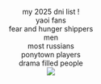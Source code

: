 <p align="center">
my 2025 dni list ! <br> yaoi fans <br> fear and hunger shippers <br> men <br> most russians <br> ponytown players <br> drama filled people <br><img src="https://i.postimg.cc/5t8vFcBp/Fs2t-Uycag-AAu-CLS-removebg-preview.png"/>
</p>

